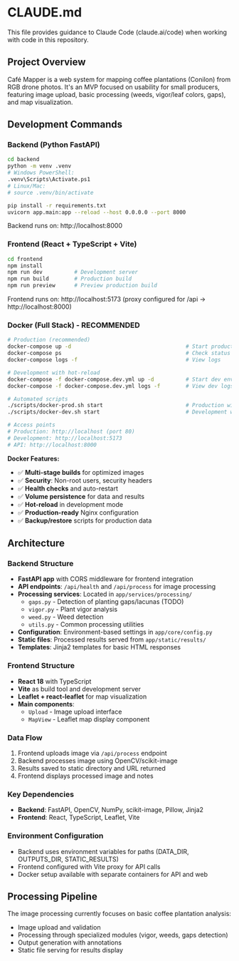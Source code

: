 # CLAUDE.md

This file provides guidance to Claude Code (claude.ai/code) when working with code in this repository.

## Project Overview

Café Mapper is a web system for mapping coffee plantations (Conilon) from RGB drone photos. It's an MVP focused on usability for small producers, featuring image upload, basic processing (weeds, vigor/leaf colors, gaps), and map visualization.

## Development Commands

### Backend (Python FastAPI)
```bash
cd backend
python -m venv .venv
# Windows PowerShell:
.venv\Scripts\Activate.ps1
# Linux/Mac:
# source .venv/bin/activate

pip install -r requirements.txt
uvicorn app.main:app --reload --host 0.0.0.0 --port 8000
```
Backend runs on: http://localhost:8000

### Frontend (React + TypeScript + Vite)
```bash
cd frontend
npm install
npm run dev          # Development server
npm run build        # Production build
npm run preview      # Preview production build
```
Frontend runs on: http://localhost:5173 (proxy configured for /api -> http://localhost:8000)

### Docker (Full Stack) - RECOMMENDED
```bash
# Production (recommended)
docker-compose up -d                                    # Start production environment
docker-compose ps                                       # Check status
docker-compose logs -f                                  # View logs

# Development with hot-reload
docker-compose -f docker-compose.dev.yml up -d          # Start dev environment
docker-compose -f docker-compose.dev.yml logs -f        # View dev logs

# Automated scripts
./scripts/docker-prod.sh start                          # Production with automation
./scripts/docker-dev.sh start                           # Development with automation

# Access points
# Production: http://localhost (port 80)
# Development: http://localhost:5173
# API: http://localhost:8000
```

**Docker Features:**
- ✅ **Multi-stage builds** for optimized images
- ✅ **Security**: Non-root users, security headers
- ✅ **Health checks** and auto-restart
- ✅ **Volume persistence** for data and results  
- ✅ **Hot-reload** in development mode
- ✅ **Production-ready** Nginx configuration
- ✅ **Backup/restore** scripts for production data

## Architecture

### Backend Structure
- **FastAPI app** with CORS middleware for frontend integration
- **API endpoints**: `/api/health` and `/api/process` for image processing
- **Processing services**: Located in `app/services/processing/`
  - `gaps.py` - Detection of planting gaps/lacunas (TODO)
  - `vigor.py` - Plant vigor analysis 
  - `weed.py` - Weed detection
  - `utils.py` - Common processing utilities
- **Configuration**: Environment-based settings in `app/core/config.py`
- **Static files**: Processed results served from `app/static/results/`
- **Templates**: Jinja2 templates for basic HTML responses

### Frontend Structure
- **React 18** with TypeScript
- **Vite** as build tool and development server
- **Leaflet + react-leaflet** for map visualization
- **Main components**:
  - `Upload` - Image upload interface
  - `MapView` - Leaflet map display component

### Data Flow
1. Frontend uploads image via `/api/process` endpoint
2. Backend processes image using OpenCV/scikit-image
3. Results saved to static directory and URL returned
4. Frontend displays processed image and notes

### Key Dependencies
- **Backend**: FastAPI, OpenCV, NumPy, scikit-image, Pillow, Jinja2
- **Frontend**: React, TypeScript, Leaflet, Vite

### Environment Configuration
- Backend uses environment variables for paths (DATA_DIR, OUTPUTS_DIR, STATIC_RESULTS)
- Frontend configured with Vite proxy for API calls
- Docker setup available with separate containers for API and web

## Processing Pipeline
The image processing currently focuses on basic coffee plantation analysis:
- Image upload and validation
- Processing through specialized modules (vigor, weeds, gaps detection)
- Output generation with annotations
- Static file serving for results display